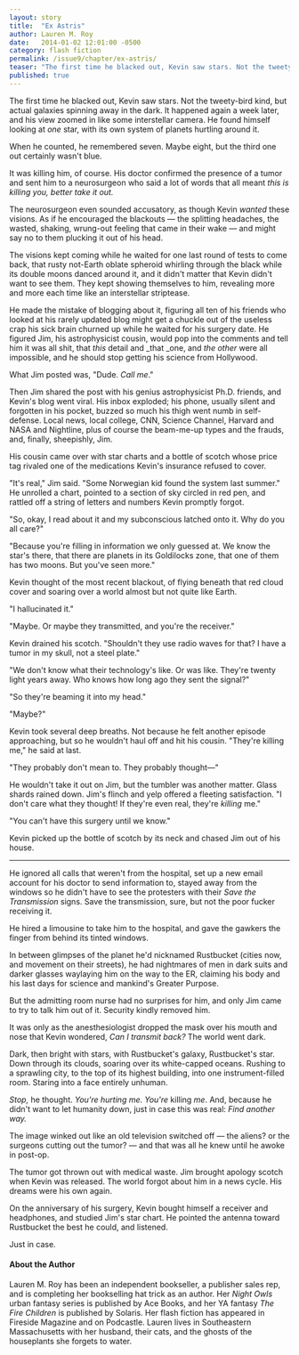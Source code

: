 ```yaml
---
layout: story
title:  "Ex Astris"
author: Lauren M. Roy
date:   2014-01-02 12:01:00 -0500
category: flash fiction
permalink: /issue9/chapter/ex-astris/
teaser: "The first time he blacked out, Kevin saw stars. Not the tweety-bird kind, but actual galaxies spinning away in the dark."
published: true
---
```


The first time he blacked out, Kevin saw stars. Not the tweety-bird kind, but actual galaxies spinning away in the dark. It happened again a week later, and his view zoomed in like some interstellar camera. He found himself looking at _one_ star, with its own system of planets hurtling around it.

When he counted, he remembered seven. Maybe eight, but the third one out certainly wasn't blue.

It was killing him, of course. His doctor confirmed the presence of a tumor and sent him to a neurosurgeon who said a lot of words that all meant _this is killing you, better take it out._

The neurosurgeon even sounded accusatory, as though Kevin _wanted_ these visions. As if he encouraged the blackouts — the splitting headaches, the wasted, shaking, wrung-out feeling that came in their wake — and might say no to them plucking it out of his head.

The visions kept coming while he waited for one last round of tests to come back, that rusty not-Earth oblate spheroid whirling through the black while its double moons danced around it, and it didn't matter that Kevin didn't want to see them. They kept showing themselves to him, revealing more and more each time like an interstellar striptease.

He made the mistake of blogging about it, figuring all ten of his friends who looked at his rarely updated blog might get a chuckle out of the useless crap his sick brain churned up while he waited for his surgery date. He figured Jim, his astrophysicist cousin, would pop into the comments and tell him it was all shit, that _this_ detail and _that _one, and _the other_ were all impossible, and he should stop getting his science from Hollywood.

What Jim posted was, "Dude. _Call me_."

Then Jim shared the post with his genius astrophysicist Ph.D. friends, and Kevin's blog went viral. His inbox exploded; his phone, usually silent and forgotten in his pocket, buzzed so much his thigh went numb in self-defense. Local news, local college, CNN, Science Channel, Harvard and NASA and Nightline, plus of course the beam-me-up types and the frauds, and, finally, sheepishly, Jim.

His cousin came over with star charts and a bottle of scotch whose price tag rivaled one of the medications Kevin's insurance refused to cover.

"It's real," Jim said. "Some Norwegian kid found the system last summer." He unrolled a chart, pointed to a section of sky circled in red pen, and rattled off a string of letters and numbers Kevin promptly forgot.

"So, okay, I read about it and my subconscious latched onto it. Why do you all care?"

"Because you're filling in information we only guessed at. We know the star's there, that there are planets in its Goldilocks zone, that one of them has two moons. But you've seen more."

Kevin thought of the most recent blackout, of flying beneath that red cloud cover and soaring over a world almost but not quite like Earth.

"I hallucinated it."

"Maybe. Or maybe they transmitted, and you're the receiver."

Kevin drained his scotch. "Shouldn't they use radio waves for that? I have a tumor in my skull, not a steel plate."

"We don't know what their technology's like. Or was like. They're twenty light years away. Who knows how long ago they sent the signal?"

"So they're beaming it into my head."

"Maybe?"

Kevin took several deep breaths. Not because he felt another episode approaching, but so he wouldn't haul off and hit his cousin. "They're killing me," he said at last.

"They probably don't mean to. They probably thought—"

He wouldn't take it out on Jim, but the tumbler was another matter. Glass shards rained down. Jim's flinch and yelp offered a fleeting satisfaction. "I don't care what they thought! If they're even real, they're _killing_ me."

"You can't have this surgery until we know."

Kevin picked up the bottle of scotch by its neck and chased Jim out of his house.

----

He ignored all calls that weren't from the hospital, set up a new email account for his doctor to send information to, stayed away from the windows so he didn't have to see the protesters with their _Save the Transmission_ signs. Save the transmission, sure, but not the poor fucker receiving it.

He hired a limousine to take him to the hospital, and gave the gawkers the finger from behind its tinted windows.

In between glimpses of the planet he'd nicknamed Rustbucket (cities now, and movement on their streets), he had nightmares of men in dark suits and darker glasses waylaying him on the way to the ER, claiming his body and his last days for science and mankind's Greater Purpose.

But the admitting room nurse had no surprises for him, and only Jim came to try to talk him out of it. Security kindly removed him.

It was only as the anesthesiologist dropped the mask over his mouth and nose that Kevin wondered, _Can I transmit back?_ The world went dark.

Dark, then bright with stars, with Rustbucket's galaxy, Rustbucket's star. Down through its clouds, soaring over its white-capped oceans. Rushing to a sprawling city, to the top of its highest building, into one instrument-filled room. Staring into a face entirely unhuman.

_Stop,_ he thought. _You're hurting me. You're_ killing _me_. And, because he didn't want to let humanity down, just in case this was real: _Find another way._

The image winked out like an old television switched off — the aliens? or the surgeons cutting out the tumor? — and that was all he knew until he awoke in post-op.

The tumor got thrown out with medical waste. Jim brought apology scotch when Kevin was released. The world forgot about him in a news cycle. His dreams were his own again.

On the anniversary of his surgery, Kevin bought himself a receiver and headphones, and studied Jim's star chart. He pointed the antenna toward Rustbucket the best he could, and listened.

Just in case.

#### About the Author

Lauren M. Roy has been an independent bookseller, a publisher sales rep, and is completing her bookselling hat trick as an author. Her _Night Owls_ urban fantasy series is published by Ace Books, and her YA fantasy _The Fire Children_ is published by Solaris. Her flash fiction has appeared in Fireside Magazine and on Podcastle. Lauren lives in Southeastern Massachusetts with her husband, their cats, and the ghosts of the houseplants she forgets to water.
